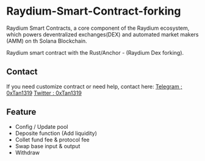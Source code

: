 # Raydium-Smart-Contract-forking
  
  Raydium Smart Contracts, a core component of the Raydium ecosystem, which powers deventralized exchanges(DEX) and automated market makers (AMM) on th Solana Blockchain.
  
  Raydium smart contract with the Rust/Anchor - (Raydium Dex forking).

## Contact

  If you need customize contract or need help, contact here:
  [Telegram ; 0xTan1319](https://t.me/shiny0103)
  [Twitter : 0xTan1319](https://x.com/0xTan1319)
  
## Feature

  - Config / Update pool
  - Deposite function (Add liquidity)
  - Collet fund fee & protocol fee
  - Swap base input & output
  - Withdraw

